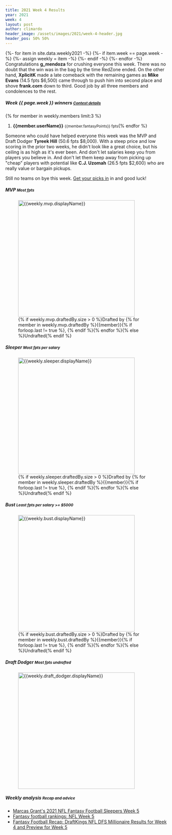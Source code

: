 ```yaml
---
title: 2021 Week 4 Results
year: 2021
week: 4
layout: post
author: climardo
header_image: /assets/images/2021/week-4-header.jpg
header_pos: 50% 50%
---
```

{%- for item in site.data.weekly2021 -%}
    {%- if item.week == page.week -%}
        {%- assign weekly = item -%}
    {%- endif -%}
{%- endfor -%}
Congratulations **g_mendoza** for crushing everyone this week. There was no doubt that the win was in the bag by the time RedZone ended. On the other hand, **XplicitK** made a late comeback with the remaining games as **Mike Evans** (14.5 fpts $6,500) came through to push him into second place and shove **frank.corn** down to third. Good job by all three members and condolences to the rest. 

##### Week {{ page.week }} winners <small class="text-muted">[Contest details](https://www.draftkings.com/contest/gamecenter/{{weekly.contest_id}})</small>
{% for member in weekly.members limit:3 %}
1. **{{member.userName}}** <small class="text-muted">{{member.fantasyPoints}} fpts</small>{% endfor %}

Someone who could have helped everyone this week was the MVP and Draft Dodger **Tyreek Hill** (50.6 fpts $8,000). With a steep price and low scoring in the prior two weeks, he didn't look like a great choice, but his ceiling is as high as it's ever been. And don't let salaries keep you from players you believe in. And don't let them keep away from picking up "cheap" players with potential like **C.J. Uzomah** (26.5 fpts $2,600) who are really value or bargain pickups.

Still no teams on bye this week. [Get your picks in](/submit) in and good luck!

##### MVP <small class="text-muted">Most fpts</small>
<figure class="figure">
    <img class="img-fluid" src="/assets/images/{{page.year}}/week-{{page.week}}-{{weekly.mvp.displayName | replace: ' ', '-' | escape |downcase }}.png" width="364px" alt="{{weekly.mvp.displayName}}"/>
    <figcaption class="figure-caption">{% if weekly.mvp.draftedBy.size > 0 %}Drafted by {% for member in weekly.mvp.draftedBy %}{{member}}{% if forloop.last != true %}, {% endif %}{% endfor %}{% else %}Undrafted{% endif %}</figcaption>
</figure>

##### Sleeper <small class="text-muted">Most fpts per salary</small>
<figure class="figure">
    <img class="img-fluid" src="/assets/images/{{page.year}}/week-{{page.week}}-{{weekly.sleeper.displayName | replace: ' ', '-' | escape | downcase }}.png" width="364px" alt="{{weekly.sleeper.displayName}}"/>
    <figcaption class="figure-caption">{% if weekly.sleeper.draftedBy.size > 0 %}Drafted by {% for member in weekly.sleeper.draftedBy %}{{member}}{% if forloop.last != true %}, {% endif %}{% endfor %}{% else %}Undrafted{% endif %}</figcaption>
</figure>

##### Bust <small class="text-muted">Least fpts per salary >= $5000</small>
<figure class="figure">
    <img class="img-fluid" src="/assets/images/{{page.year}}/week-{{page.week}}-{{weekly.bust.displayName | replace: ' ', '-' | escape | downcase }}.png" width="364px" alt="{{weekly.bust.displayName}}"/>
    <figcaption class="figure-caption">{% if weekly.bust.draftedBy.size > 0 %}Drafted by {% for member in weekly.bust.draftedBy %}{{member}}{% if forloop.last != true %}, {% endif %}{% endfor %}{% else %}Undrafted{% endif %}</figcaption>
</figure>

##### Draft Dodger <small class="text-muted">Most fpts undrafted</small>
<figure class="figure">
    <img class="img-fluid" src="/assets/images/{{page.year}}/week-{{page.week}}-{{weekly.draft_dodger.displayName | replace: ' ', '-' | escape | downcase }}.png" width="364px" alt="{{weekly.draft_dodger.displayName}}"/>
</figure>

##### Weekly analysis <small class="text-muted">Recap and advice</small>
- [Marcas Grant's 2021 NFL Fantasy Football Sleepers Week 5](https://www.nfl.com/news/marcas-grant-s-2021-nfl-fantasy-football-sleepers-week-5)
- [Fantasy football rankings: NFL Week 5](https://www.espn.com/fantasy/football/story/_/page/21ranksweeklymain/fantasy-football-rankings-nfl-week-5)
- [Fantasy Football Recap: DraftKings NFL DFS Millionaire Results for Week 4 and Preview for Week 5](https://dknation.draftkings.com/playbook/2021/10/4/22709372/fantasy-football-recap-draftkings-nfl-dfs-millionaire-results-week-4-preview-week-5-derrick-henry)
